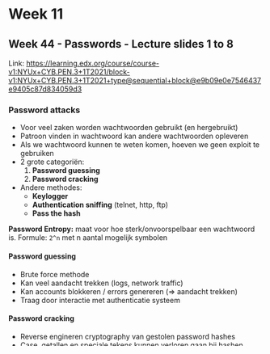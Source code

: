 # Week 11
## Week 44 - Passwords - Lecture slides 1 to 8
Link: https://learning.edx.org/course/course-v1:NYUx+CYB.PEN.3+1T2021/block-v1:NYUx+CYB.PEN.3+1T2021+type@sequential+block@e9b09e0e7546437e9405c87d834059d3

### Password attacks
- Voor veel zaken worden wachtwoorden gebruikt (en hergebruikt)
- Patroon vinden in wachtwoord kan andere wachtwoorden opleveren
- Als we wachtwoord kunnen te weten komen, hoeven we geen exploit te gebruiken
- 2 grote categoriën:
    1. **Password guessing**
    2. **Password cracking**
- Andere methodes:
    - **Keylogger**
    - **Authentication sniffing** (telnet, http, ftp)
    - **Pass the hash**

**Password Entropy:** maat voor hoe sterk/onvoorspelbaar een wachtwoord is. Formule: `2^n` met n aantal mogelijk symbolen

#### Password guessing
- Brute force methode
- Kan veel aandacht trekken (logs, network traffic)
- Kan accounts blokkeren / errors genereren (=> aandacht trekken)
- Traag door interactie met authenticatie systeem

#### Password cracking
- Reverse engineren cryptography van gestolen password hashes
- Case, getallen en speciale tekens kunnen verloren gaan bij hashen (rekening mee houden)
- Gebruikt eigen hardware (sky is the limit)
- Soms ook brute force


### Wordlists
- Lijst van woorden uit verschillende bronnen van leaked wachtwoorden uit verschillende bronnen
- Kan handig zijn lijst aan te passen afhankelijk van wachtwoord regels van organisatie
- Te vinden op het internet (vaak gratis) of zelf op te stellen
- Voorkeur naar korte specifiek lijst dan lange lijst


### Account lockout
- Password guessing kan resulteren in DoS tegen jezelf
- Typisch settings voor lockout:
    - Threshold: hoeveel keer proberen?
    - Duration: Tijdelijk? Permanent?
    - Observation windows: wanneer reset aantal foute pogingen?
- Default geen permamente lockout voor admin (anders full system lockout mogelijk)


### Password Guessing THC-Hydra
- Password guessing tool (CLI en GUI)
- Ondersteunt veel verschillende protocollen
- Kan gebruikt worden tegen 1 of meerdere users, apparaten of wachtwoorden 


### Password Formats and Hashes
